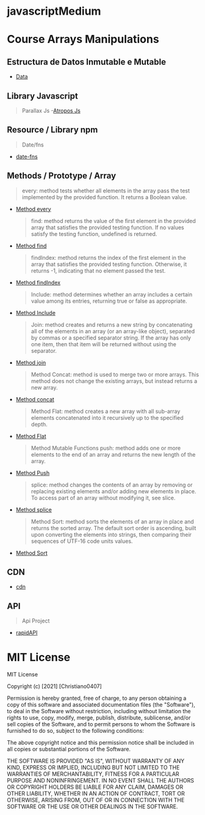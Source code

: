 # javascriptMedium

# Course Arrays Manipulations

## Estructura de Datos Inmutable e Mutable

- [Data](https://www.youtube.com/watch?v=Wo0qiGPSV-s)

## Library Javascript

> Parallax Js -[Atropos Js](https://atroposjs.com/)

## Resource / Library npm

> Date/fns

- [date-fns](https://date-fns.org/)

## Methods / Prototype / Array

> every: method tests whether all elements in the array pass the test implemented by the provided function. It returns a Boolean value.

- [Method every](https://developer.mozilla.org/en-US/docs/Web/JavaScript/Reference/Global_Objects/Array/every)
  > find: method returns the value of the first element in the provided array that satisfies the provided testing function. If no values satisfy the testing function, undefined is returned.
- [Method find](https://developer.mozilla.org/en-US/docs/Web/JavaScript/Reference/Global_Objects/Array/find)
  > findIndex: method returns the index of the first element in the array that satisfies the provided testing function. Otherwise, it returns -1, indicating that no element passed the test.
- [Method findIndex](https://developer.mozilla.org/en-US/docs/Web/JavaScript/Reference/Global_Objects/Array/findIndex)
  > Include: method determines whether an array includes a certain value among its entries, returning true or false as appropriate.
- [Method Include](https://developer.mozilla.org/en-US/docs/Web/JavaScript/Reference/Global_Objects/Array/includes)
  > Join: method creates and returns a new string by concatenating all of the elements in an array (or an array-like object), separated by commas or a specified separator string. If the array has only one item, then that item will be returned without using the separator.
- [Method join](https://developer.mozilla.org/en-US/docs/Web/JavaScript/Reference/Global_Objects/Array/join)
  > Method Concat: method is used to merge two or more arrays. This method does not change the existing arrays, but instead returns a new array.
- [Method concat](https://developer.mozilla.org/en-US/docs/Web/JavaScript/Reference/Global_Objects/Array/concat)
  > Method Flat: method creates a new array with all sub-array elements concatenated into it recursively up to the specified depth.
- [Method Flat](https://developer.mozilla.org/en-US/docs/Web/JavaScript/Reference/Global_Objects/Array/flat)
  > Method Mutable Functions
  > push: method adds one or more elements to the end of an array and returns the new length of the array.
- [Method Push](https://developer.mozilla.org/en-US/docs/Web/JavaScript/Reference/Global_Objects/Array/push)
  > splice: method changes the contents of an array by removing or replacing existing elements and/or adding new elements in place. To access part of an array without modifying it, see slice.
- [Method splice](https://developer.mozilla.org/en-US/docs/Web/JavaScript/Reference/Global_Objects/Array/splice)
  > Method Sort: method sorts the elements of an array in place and returns the sorted array. The default sort order is ascending, built upon converting the elements into strings, then comparing their sequences of UTF-16 code units values.
- [Method Sort](https://developer.mozilla.org/en-US/docs/Web/JavaScript/Reference/Global_Objects/Array/sort)

## CDN

- [cdn](https://cdnjs.com/)

## API

> Api Project

- [rapidAPI](https://rapidapi.com/hub?utm_source=youtube.com%2FJavaScriptMastery&utm_medium=DevRel&utm_campaign=DevRel)

# MIT License

MIT License

Copyright (c) [2021] [Christiano0407]

Permission is hereby granted, free of charge, to any person obtaining a copy of this software and associated documentation files (the "Software"), to deal in the Software without restriction, including without limitation the rights to use, copy, modify, merge, publish, distribute, sublicense, and/or sell copies of the Software, and to permit persons to whom the Software is furnished to do so, subject to the following conditions:

The above copyright notice and this permission notice shall be included in all copies or substantial portions of the Software.

THE SOFTWARE IS PROVIDED "AS IS", WITHOUT WARRANTY OF ANY KIND, EXPRESS OR IMPLIED, INCLUDING BUT NOT LIMITED TO THE WARRANTIES OF MERCHANTABILITY, FITNESS FOR A PARTICULAR PURPOSE AND NONINFRINGEMENT. IN NO EVENT SHALL THE AUTHORS OR COPYRIGHT HOLDERS BE LIABLE FOR ANY CLAIM, DAMAGES OR OTHER LIABILITY, WHETHER IN AN ACTION OF CONTRACT, TORT OR OTHERWISE, ARISING FROM, OUT OF OR IN CONNECTION WITH THE SOFTWARE OR THE USE OR OTHER DEALINGS IN THE SOFTWARE.
